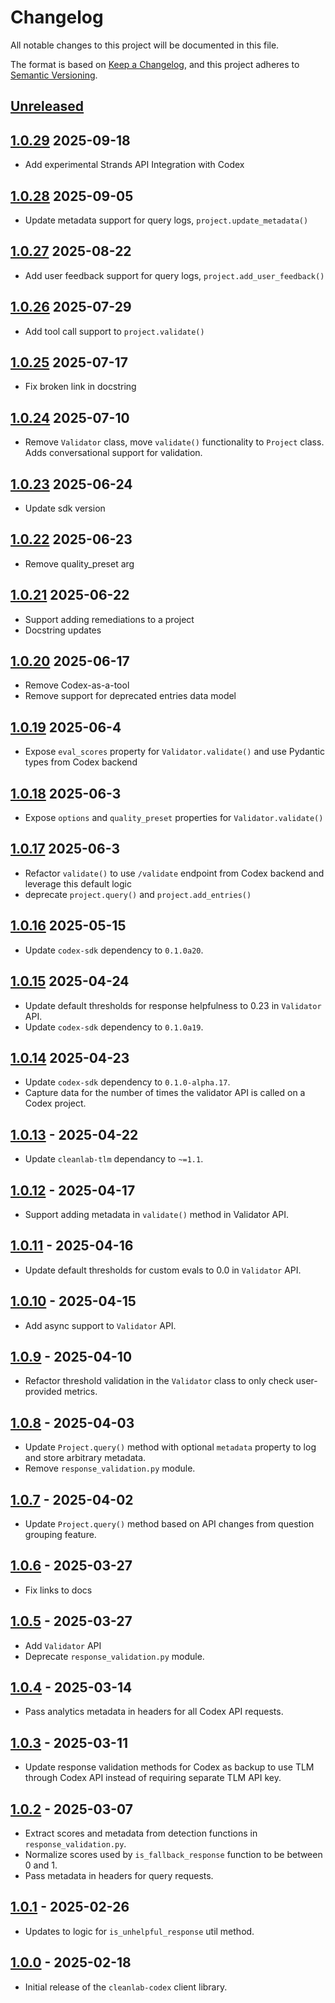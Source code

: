 # Changelog

All notable changes to this project will be documented in this file.

The format is based on [Keep a Changelog](https://keepachangelog.com/en/1.1.0/),
and this project adheres to [Semantic Versioning](https://semver.org/spec/v2.0.0.html).

## [Unreleased]

## [1.0.29] 2025-09-18

- Add experimental Strands API Integration with Codex

## [1.0.28] 2025-09-05

- Update metadata support for query logs, `project.update_metadata()`

## [1.0.27] 2025-08-22

- Add user feedback support for query logs, `project.add_user_feedback()`

## [1.0.26] 2025-07-29

- Add tool call support to `project.validate()`

## [1.0.25] 2025-07-17

- Fix broken link in docstring

## [1.0.24] 2025-07-10

- Remove `Validator` class, move `validate()` functionality to `Project` class. Adds conversational support for validation.

## [1.0.23] 2025-06-24

- Update sdk version

## [1.0.22] 2025-06-23

- Remove quality_preset arg

## [1.0.21] 2025-06-22

- Support adding remediations to a project
- Docstring updates

## [1.0.20] 2025-06-17

- Remove Codex-as-a-tool
- Remove support for deprecated entries data model

## [1.0.19] 2025-06-4

- Expose `eval_scores` property for `Validator.validate()` and use Pydantic types from Codex backend

## [1.0.18] 2025-06-3

- Expose `options` and `quality_preset` properties for `Validator.validate()`

## [1.0.17] 2025-06-3

- Refactor `validate()` to use `/validate` endpoint from Codex backend and leverage this default logic
- deprecate `project.query()` and `project.add_entries()`

## [1.0.16] 2025-05-15

- Update `codex-sdk` dependency to `0.1.0a20`.

## [1.0.15] 2025-04-24

- Update default thresholds for response helpfulness to 0.23 in `Validator` API.
- Update `codex-sdk` dependency to `0.1.0a19`.

## [1.0.14] 2025-04-23

- Update `codex-sdk` dependency to `0.1.0-alpha.17`.
- Capture data for the number of times the validator API is called on a Codex project.

## [1.0.13] - 2025-04-22

- Update `cleanlab-tlm` dependancy to `~=1.1`.

## [1.0.12] - 2025-04-17

- Support adding metadata in `validate()` method in Validator API.

## [1.0.11] - 2025-04-16

- Update default thresholds for custom evals to 0.0 in `Validator` API.

## [1.0.10] - 2025-04-15

- Add async support to `Validator` API.

## [1.0.9] - 2025-04-10

- Refactor threshold validation in the `Validator` class to only check user-provided metrics.

## [1.0.8] - 2025-04-03

- Update `Project.query()` method with optional `metadata` property to log and store arbitrary metadata.
- Remove `response_validation.py` module.

## [1.0.7] - 2025-04-02

- Update `Project.query()` method based on API changes from question grouping feature.

## [1.0.6] - 2025-03-27

- Fix links to docs

## [1.0.5] - 2025-03-27

- Add `Validator` API
- Deprecate `response_validation.py` module.

## [1.0.4] - 2025-03-14

- Pass analytics metadata in headers for all Codex API requests.

## [1.0.3] - 2025-03-11

- Update response validation methods for Codex as backup to use TLM through Codex API instead of requiring separate TLM API key.

## [1.0.2] - 2025-03-07

- Extract scores and metadata from detection functions in `response_validation.py`.
- Normalize scores used by `is_fallback_response` function to be between 0 and 1.
- Pass metadata in headers for query requests.

## [1.0.1] - 2025-02-26

- Updates to logic for `is_unhelpful_response` util method.

## [1.0.0] - 2025-02-18

- Initial release of the `cleanlab-codex` client library.

[Unreleased]: https://github.com/cleanlab/cleanlab-codex/compare/v1.0.29...HEAD
[1.0.29]: https://github.com/cleanlab/cleanlab-codex/compare/v1.0.28...v1.0.29
[1.0.28]: https://github.com/cleanlab/cleanlab-codex/compare/v1.0.27...v1.0.28
[1.0.27]: https://github.com/cleanlab/cleanlab-codex/compare/v1.0.26...v1.0.27
[1.0.26]: https://github.com/cleanlab/cleanlab-codex/compare/v1.0.25...v1.0.26
[1.0.25]: https://github.com/cleanlab/cleanlab-codex/compare/v1.0.24...v1.0.25
[1.0.24]: https://github.com/cleanlab/cleanlab-codex/compare/v1.0.23...v1.0.24
[1.0.23]: https://github.com/cleanlab/cleanlab-codex/compare/v1.0.22...v1.0.23
[1.0.22]: https://github.com/cleanlab/cleanlab-codex/compare/v1.0.21...v1.0.22
[1.0.21]: https://github.com/cleanlab/cleanlab-codex/compare/v1.0.20...v1.0.21
[1.0.20]: https://github.com/cleanlab/cleanlab-codex/compare/v1.0.19...v1.0.20
[1.0.19]: https://github.com/cleanlab/cleanlab-codex/compare/v1.0.18...v1.0.19
[1.0.18]: https://github.com/cleanlab/cleanlab-codex/compare/v1.0.17...v1.0.18
[1.0.17]: https://github.com/cleanlab/cleanlab-codex/compare/v1.0.16...v1.0.17
[1.0.16]: https://github.com/cleanlab/cleanlab-codex/compare/v1.0.15...v1.0.16
[1.0.15]: https://github.com/cleanlab/cleanlab-codex/compare/v1.0.14...v1.0.15
[1.0.14]: https://github.com/cleanlab/cleanlab-codex/compare/v1.0.13...v1.0.14
[1.0.13]: https://github.com/cleanlab/cleanlab-codex/compare/v1.0.12...v1.0.13
[1.0.12]: https://github.com/cleanlab/cleanlab-codex/compare/v1.0.11...v1.0.12
[1.0.11]: https://github.com/cleanlab/cleanlab-codex/compare/v1.0.10...v1.0.11
[1.0.10]: https://github.com/cleanlab/cleanlab-codex/compare/v1.0.9...v1.0.10
[1.0.9]: https://github.com/cleanlab/cleanlab-codex/compare/v1.0.8...v1.0.9
[1.0.8]: https://github.com/cleanlab/cleanlab-codex/compare/v1.0.7...v1.0.8
[1.0.7]: https://github.com/cleanlab/cleanlab-codex/compare/v1.0.6...v1.0.7
[1.0.6]: https://github.com/cleanlab/cleanlab-codex/compare/v1.0.5...v1.0.6
[1.0.5]: https://github.com/cleanlab/cleanlab-codex/compare/v1.0.4...v1.0.5
[1.0.4]: https://github.com/cleanlab/cleanlab-codex/compare/v1.0.3...v1.0.4
[1.0.3]: https://github.com/cleanlab/cleanlab-codex/compare/v1.0.2...v1.0.3
[1.0.2]: https://github.com/cleanlab/cleanlab-codex/compare/v1.0.1...v1.0.2
[1.0.1]: https://github.com/cleanlab/cleanlab-codex/compare/v1.0.0...v1.0.1
[1.0.0]: https://github.com/cleanlab/cleanlab-codex/compare/267a93300f77c94e215d7697223931e7926cad9e...v1.0.0

